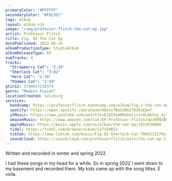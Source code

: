 ```yaml
---
primaryColor: "#FFFFFF"
secondaryColor: "#F823D7"
tags: album
layout: album.njk
image: "/img/professor-flitch-the-cat-ep.jpg"
artist: Professor Flitch
title: Fig. 02 The Cat Ep
datePublished: 2022-04-24
albumProductionType: StudioAlbum
albumReleaseType: EP
numTracks: 4
tracks:
  "Strawberry Cat": "2:38"
  "Sherlock Cat": "3:02"
  "Hero Cat": "2:36"
  "Pommes Cat": "2:58"
gtin12: 5740017210379
genre: "Modern Fusion"
locationCreated: Salzburg
services:
  bandcamp: https://professorflitch.bandcamp.com/album/fig-2-the-cat-ep
  spotify: https://open.spotify.com/album/6QovsTQa2oR62TbUExEpw7
  ytMusic: https://www.youtube.com/watch?v=E28I9smRRek&list=OLAK5uy_mjtxtZplmtUyBH2ir8kikgH9tzjn7e7f8
  amazonMusic: https://www.amazon.com/Cat-EP-Professor-Flitch/dp/B09ZBGJX14
  appleMusic: https://music.apple.com/us/album/the-cat-ep/1622030880
  tidal: https://tidal.com/browse/album/227159652
  tiktok: https://www.tiktok.com/music/Fig-02-Sherlock-Cat-7093123270148360193
  soundcloud: https://soundcloud.com/professorflitch/sets/the-cat-ep-1
---
```


Written and recorded in winter and spring 2022.

I had these songs in my head for a while. So in spring 2022 I went down to my basement and recorded them. My kids came up with the song titles. E voila.